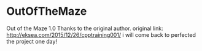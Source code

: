 # OutOfTheMaze
Out of the Maze 1.0 
Thanks to the original author.
original link:    http://eksea.com/2015/12/26/cpptraining001/
i will come back to perfected the project one day!
